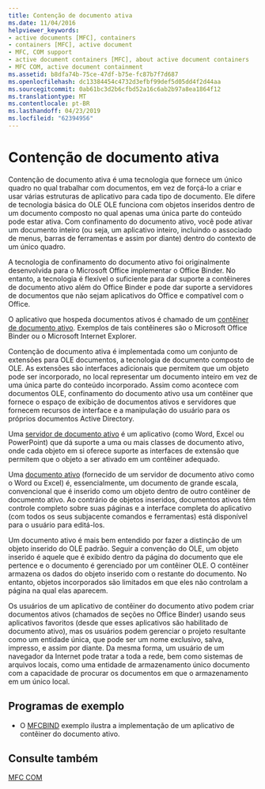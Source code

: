 ```yaml
---
title: Contenção de documento ativa
ms.date: 11/04/2016
helpviewer_keywords:
- active documents [MFC], containers
- containers [MFC], active document
- MFC, COM support
- active document containers [MFC], about active document containers
- MFC COM, active document containment
ms.assetid: b8dfa74b-75ce-47df-b75e-fc87b7f7d687
ms.openlocfilehash: dc13384454c4732d3efbf99def5d05dd4f2d44aa
ms.sourcegitcommit: 0ab61bc3d2b6cfbd52a16c6ab2b97a8ea1864f12
ms.translationtype: MT
ms.contentlocale: pt-BR
ms.lasthandoff: 04/23/2019
ms.locfileid: "62394956"
---
```

# <a name="active-document-containment"></a>Contenção de documento ativa

Contenção de documento ativa é uma tecnologia que fornece um único quadro no qual trabalhar com documentos, em vez de forçá-lo a criar e usar várias estruturas de aplicativo para cada tipo de documento. Ele difere de tecnologia básica do OLE OLE funciona com objetos inseridos dentro de um documento composto no qual apenas uma única parte do conteúdo pode estar ativa. Com confinamento do documento ativo, você pode ativar um documento inteiro (ou seja, um aplicativo inteiro, incluindo o associado de menus, barras de ferramentas e assim por diante) dentro do contexto de um único quadro.

A tecnologia de confinamento do documento ativo foi originalmente desenvolvida para o Microsoft Office implementar o Office Binder. No entanto, a tecnologia é flexível o suficiente para dar suporte a contêineres de documento ativo além do Office Binder e pode dar suporte a servidores de documentos que não sejam aplicativos do Office e compatível com o Office.

O aplicativo que hospeda documentos ativos é chamado de um [contêiner de documento ativo](../mfc/active-document-containers.md). Exemplos de tais contêineres são o Microsoft Office Binder ou o Microsoft Internet Explorer.

Contenção de documento ativa é implementada como um conjunto de extensões para OLE documentos, a tecnologia de documento composto de OLE. As extensões são interfaces adicionais que permitem que um objeto pode ser incorporado, no local representar um documento inteiro em vez de uma única parte do conteúdo incorporado. Assim como acontece com documentos OLE, confinamento do documento ativo usa um contêiner que fornece o espaço de exibição de documentos ativos e servidores que fornecem recursos de interface e a manipulação do usuário para os próprios documentos Active Directory.

Uma [servidor de documento ativo](../mfc/active-document-servers.md) é um aplicativo (como Word, Excel ou PowerPoint) que dá suporte a uma ou mais classes de documento ativo, onde cada objeto em si oferece suporte as interfaces de extensão que permitem que o objeto a ser ativado em um contêiner adequado.

Uma [documento ativo](../mfc/active-documents.md) (fornecido de um servidor de documento ativo como o Word ou Excel) é, essencialmente, um documento de grande escala, convencional que é inserido como um objeto dentro de outro contêiner de documento ativo. Ao contrário de objetos inseridos, documentos ativos têm controle completo sobre suas páginas e a interface completa do aplicativo (com todos os seus subjacente comandos e ferramentas) está disponível para o usuário para editá-los.

Um documento ativo é mais bem entendido por fazer a distinção de um objeto inserido do OLE padrão. Seguir a convenção do OLE, um objeto inserido é aquele que é exibido dentro da página do documento que ele pertence e o documento é gerenciado por um contêiner OLE. O contêiner armazena os dados do objeto inserido com o restante do documento. No entanto, objetos incorporados são limitados em que eles não controlam a página na qual elas aparecem.

Os usuários de um aplicativo de contêiner do documento ativo podem criar documentos ativos (chamados de seções no Office Binder) usando seus aplicativos favoritos (desde que esses aplicativos são habilitado de documento ativo), mas os usuários podem gerenciar o projeto resultante como um entidade única, que pode ser um nome exclusivo, salva, impresso, e assim por diante. Da mesma forma, um usuário de um navegador da Internet pode tratar a toda a rede, bem como sistemas de arquivos locais, como uma entidade de armazenamento único documento com a capacidade de procurar os documentos em que o armazenamento em um único local.

## <a name="sample-programs"></a>Programas de exemplo

- O [MFCBIND](../overview/visual-cpp-samples.md) exemplo ilustra a implementação de um aplicativo de contêiner do documento ativo.

## <a name="see-also"></a>Consulte também

[MFC COM](../mfc/mfc-com.md)
